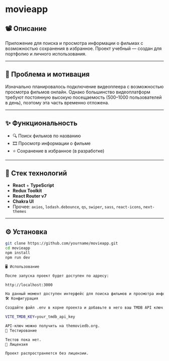# movieapp

## 📽️ Описание

Приложение для поиска и просмотра информации о фильмах с возможностью сохранения в избранное. Проект учебный — создан для портфолио и личного использования.

---

## 🤔 Проблема и мотивация

Изначально планировалось подключение видеоплеера с возможностью просмотра фильмов онлайн. Однако большинство видеоплатформ требуют постоянную высокую посещаемость (500–1000 пользователей в день), поэтому эта часть временно отложена.

---

## ✨ Функциональность

- 🔍 Поиск фильмов по названию  
- 🎞️ Просмотр информации о фильме  
- ⭐ Сохранение в избранное (в разработке)

---

## 🧰 Стек технологий

- **React** + **TypeScript**
- **Redux Toolkit**
- **React Router v7**
- **Chakra UI**
- Прочее: `axios`, `lodash.debounce`, `qs`, `swiper`, `sass`, `react-icons`, `next-themes`

---

## ⚙️ Установка

```bash
git clone https://github.com/yourname/movieapp.git
cd movieapp
npm install
npm run dev

🖥️ Использование

После запуска проект будет доступен по адресу:

http://localhost:3000

На данный момент доступен интерфейс для поиска фильмов и просмотра информации о них. Бэкенд находится в разработке.
🛠️ Конфигурация

Создайте файл .env в корне проекта и добавьте в него ваш TMDB API ключ:

VITE_TMDB_KEY=your_tmdb_api_key

API‑ключ можно получить на themoviedb.org.
🧪 Тестирование

Тестов пока нет.
📄 Лицензия

Проект распространяется без лицензии.
